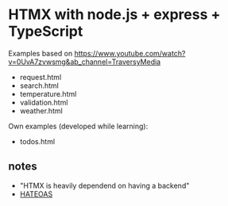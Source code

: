 # HTMX with node.js + express + TypeScript

Examples based on https://www.youtube.com/watch?v=0UvA7zvwsmg&ab_channel=TraversyMedia
- request.html
- search.html
- temperature.html
- validation.html
- weather.html

Own examples (developed while learning):
- todos.html

## notes
- "HTMX is heavily dependend on having a backend"
- [HATEOAS](https://en.wikipedia.org/wiki/HATEOAS)
